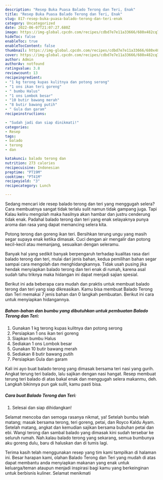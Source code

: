 ```yaml
---
description: "Resep Buka Puasa Balado Terong dan Teri, Enak"
title: "Resep Buka Puasa Balado Terong dan Teri, Enak"
slug: 817-resep-buka-puasa-balado-terong-dan-teri-enak
category: Uncategorized
date: 2022-06-07T21:07:27.680Z
image: https://img-global.cpcdn.com/recipes/cdbd7e7e11a33666/680x482cq70/balado-terong-dan-teri-foto-resep-utama.jpg
hideToc: false
enableToc: true
enableTocContent: false
thumbnail: https://img-global.cpcdn.com/recipes/cdbd7e7e11a33666/680x482cq70/balado-terong-dan-teri-foto-resep-utama.jpg
cover: https://img-global.cpcdn.com/recipes/cdbd7e7e11a33666/680x482cq70/balado-terong-dan-teri-foto-resep-utama.jpg
author: Admin
authorAv: notfound
ratingvalue: 3.8
reviewcount: 13
recipeingredient:
- "1 kg terong kupas kulitnya dan potong serong"
- "1 ons ikan teri goreng"
- " bumbu Halus"
- "1 ons Lombok besar"
- "10 butir bawang merah"
- "8 butir bawang putih"
- " Gula dan garam"
recipeinstructions:

- "Sudah jadi dan siap dinikmati!"
categories:
- Resep
tags:
- balado
- terong
- dan

katakunci: balado terong dan 
nutrition: 273 calories
recipecuisine: Indonesian
preptime: "PT19M"
cooktime: "PT41M"
recipeyield: "3"
recipecategory: Lunch

---
```



Sedang mencari ide resep balado terong dan teri yang menggugah selera? Cara membuatnya sangat tidak terlalu sulit namun tidak gampang juga. Tapi Kalau keliru mengolah maka hasilnya akan hambar dan justru cenderung tidak enak. Padahal balado terong dan teri yang enak selayaknya punya aroma dan rasa yang dapat memancing selera kita.


Potong terong dan goreng ikan teri. Bersihkan terung ungu yang masih segar supaya enak ketika dimasak. Cuci dengan air mengalir dan potong kecil-kecil atau memanjang, sesuaikan dengan seleramu.

Banyak hal yang sedikit banyak berpengaruh terhadap kualitas rasa dari balado terong dan teri, mulai dari jenis bahan, kedua pemilihan bahan segar sampai cara mengolah dan menghidangkannya. Tidak usah pusing jika hendak menyiapkan balado terong dan teri enak di rumah, karena asal sudah tahu triknya maka hidangan ini dapat menjadi sajian spesial.


Berikut ini ada beberapa cara mudah dan praktis untuk membuat balado terong dan teri yang siap dikreasikan. Kamu bisa membuat Balado Terong dan Teri memakai 7 jenis bahan dan 0 langkah pembuatan. Berikut ini cara untuk menyiapkan hidangannya.

<!--inarticleads1-->

##### Bahan-bahan dan bumbu yang dibutuhkan untuk pembuatan Balado Terong dan Teri:

1. Gunakan 1 kg terong kupas kulitnya dan potong serong
1. Persiapkan 1 ons ikan teri goreng
1. Siapkan  bumbu Halus
1. Sediakan 1 ons Lombok besar
1. Gunakan 10 butir bawang merah
1. Sediakan 8 butir bawang putih
1. Persiapkan  Gula dan garam


Kali ini ayo buat balado terong yang dimasak bersama teri nasi yang gurih. Angkat terung teri balado, lalu sajikan dengan nasi hangat. Resep membuat terung teri balado di atas bakal enak dan menggugah selera makanmu, deh. Langkah bikinnya pun gak sulit, kamu pasti bisa. 

<!--inarticleads2-->

##### Cara buat Balado Terong dan Teri:


1. Selesai dan siap dihidangkan!

Selamat mencoba dan semoga rasanya nikmat, ya! Setelah bumbu telah matang; masak bersama terong, teri goreng, petai, dan Royco Kaldu Ayam. Setelah matang, angkat dan kemudian sajikan bersama bubuhan petai dan ebi. Wangi terong dan sambal balado yang dimasak kini sudah tersebar ke seluruh rumah. Nah.kalau balado terong yang sekarang, semua bumbunya aku goreng dulu, baru di haluskan dan di tumis lagi. 

Terima kasih telah menggunakan resep yang tim kami tampilkan di halaman ini. Besar harapan kami, olahan Balado Terong dan Teri yang mudah di atas dapat membantu anda menyiapkan makanan yang enak untuk keluarga/teman ataupun menjadi inspirasi bagi kamu yang berkeinginan untuk berbisnis kuliner. Selamat menikmati
